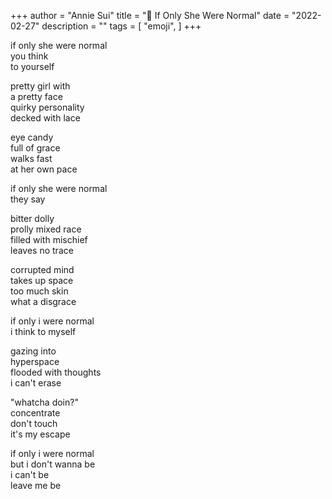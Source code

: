 +++
author = "Annie Sui"
title = "🧬 If Only She Were Normal"
date = "2022-02-27"
description = ""
tags = [
    "emoji",
]
+++

if only she were normal <br>
you think <br>
to yourself <br>

pretty girl with <br>
a pretty face <br>
quirky personality <br>
decked with lace <br>

eye candy <br>
full of grace <br>
walks fast <br>
at her own pace <br>

if only she were normal <br>
they say <br>

bitter dolly <br>
prolly mixed race <br>
filled with mischief <br>
leaves no trace

corrupted mind <br>
takes up space <br>
too much skin <br>
what a disgrace <br>

if only i were normal <br>
i think to myself <br>

gazing into <br>
hyperspace <br>
flooded with thoughts <br>
i can't erase

"whatcha doin?" <br>
concentrate <br>
don't touch <br>
it's my escape <br>

if only i were normal <br>
but i don't wanna be <br>
i can't be <br>
leave me be

